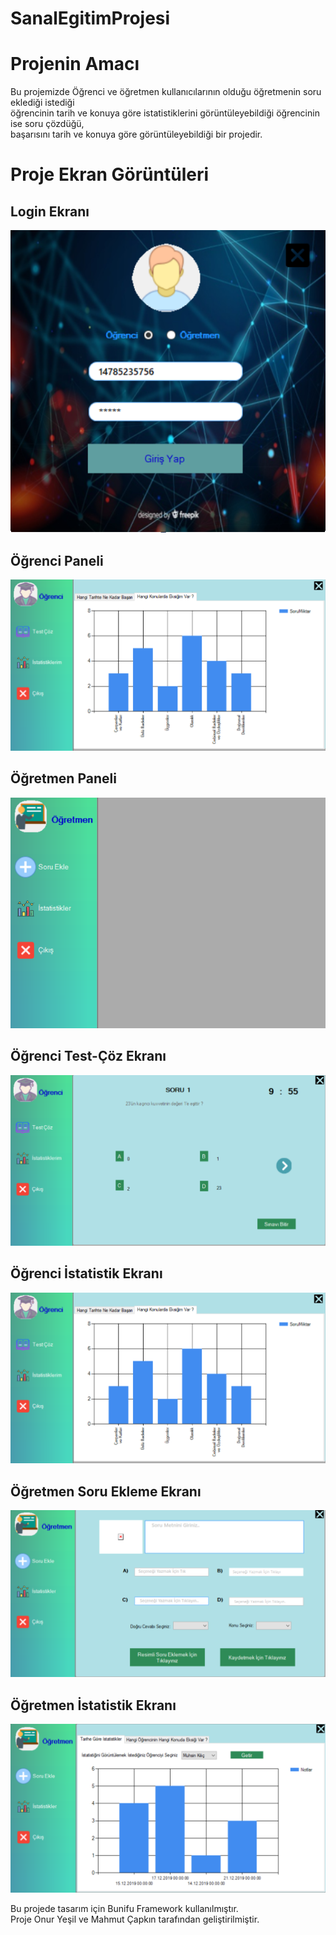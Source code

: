 # SanalEgitimProjesi

 # Projenin Amacı
    
  <p>Bu projemizde Öğrenci ve öğretmen kullanıcılarının olduğu öğretmenin soru eklediği istediği <br>öğrencinin tarih ve 
     konuya göre istatistiklerini görüntüleyebildiği öğrencinin ise soru çözdüğü,<br>başarısını tarih ve konuya göre görüntüleyebildiği      bir projedir.
            
   #  Proje Ekran Görüntüleri
     
    
   ##      Login Ekranı
     
  <img src="https://github.com/mahmutcapkin/SanalEgitimProjesi/blob/master/screenshots/login.png">
     
   ##     Öğrenci Paneli
    
  <img src="https://github.com/mahmutcapkin/SanalEgitimProjesi/blob/master/screenshots/istatistik.png">
     
   
   ##     Öğretmen Paneli
    
  <img src="https://github.com/mahmutcapkin/SanalEgitimProjesi/blob/master/screenshots/ogretmen.png">
   
     
   ##    Öğrenci Test-Çöz Ekranı
    
  <img src="https://github.com/mahmutcapkin/SanalEgitimProjesi/blob/master/screenshots/testcoz.png">
    
    
  ##     Öğrenci İstatistik Ekranı
   
   <img src="https://github.com/mahmutcapkin/SanalEgitimProjesi/blob/master/screenshots/istatistik.png">
   <br>
    
  ##     Öğretmen Soru Ekleme Ekranı
   
 <img src="https://github.com/mahmutcapkin/SanalEgitimProjesi/blob/master/screenshots/soruekle.png">
   <br>
   
  ##   Öğretmen İstatistik Ekranı
    
   <img src="https://github.com/mahmutcapkin/SanalEgitimProjesi/blob/master/screenshots/ogristatistik.png">
   
 <p>Bu projede tasarım için Bunifu Framework kullanılmıştır.<br>Proje Onur Yeşil ve Mahmut Çapkın tarafından geliştirilmiştir.
      

